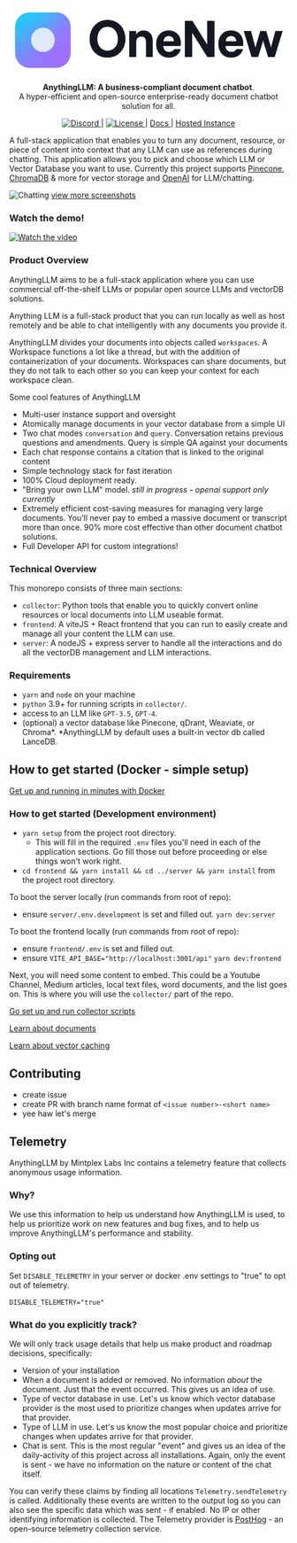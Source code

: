 <p align="center">
  <a href="https://useanything.com"><img src="https://github.com/Mintplex-Labs/anything-llm/blob/master/images/wordmark.png?raw=true" alt="AnythingLLM logo"></a>
</p>

<p align="center">
    <b>AnythingLLM: A business-compliant document chatbot</b>. <br />
    A hyper-efficient and open-source enterprise-ready document chatbot solution for all.
</p>

<p align="center">
  <a href="https://discord.gg/6UyHPeGZAC" target="_blank">
      <img src="https://dcbadge.vercel.app/api/server/6UyHPeGZAC?compact=true&style=flat" alt="Discord">
  </a> |
  <a href="https://github.com/Mintplex-Labs/anything-llm/blob/master/LICENSE" target="_blank">
      <img src="https://img.shields.io/static/v1?label=license&message=MIT&color=white" alt="License">
  </a> |
  <a href="https://docs.useanything.com" target="_blank">
    Docs
  </a> |
   <a href="https://my.mintplexlabs.com/aio-checkout?product=anythingllm" target="_blank">
    Hosted Instance
  </a>
</p>

A full-stack application that enables you to turn any document, resource, or piece of content into context that any LLM can use as references during chatting. This application allows you to pick and choose which LLM or Vector Database you want to use. Currently this project supports [Pinecone](https://pinecone.io), [ChromaDB](https://trychroma.com) & more for vector storage and [OpenAI](https://openai.com) for LLM/chatting.


![Chatting](/images/screenshots/chat.png)
[view more screenshots](/images/screenshots/SCREENSHOTS.md)

### Watch the demo!

[![Watch the video](/images/youtube.png)](https://youtu.be/0vZ69AIP_hM)


### Product Overview
AnythingLLM aims to be a full-stack application where you can use commercial off-the-shelf LLMs or popular open source LLMs and vectorDB solutions.

Anything LLM is a full-stack product that you can run locally as well as host remotely and be able to chat intelligently with any documents you provide it.

AnythingLLM divides your documents into objects called `workspaces`. A Workspace functions a lot like a thread, but with the addition of containerization of your documents. Workspaces can share documents, but they do not talk to each other so you can keep your context for each workspace clean.

Some cool features of AnythingLLM
- Multi-user instance support and oversight
- Atomically manage documents in your vector database from a simple UI
- Two chat modes `conversation` and `query`. Conversation retains previous questions and amendments. Query is simple QA against your documents
- Each chat response contains a citation that is linked to the original content
- Simple technology stack for fast iteration
- 100% Cloud deployment ready.
- "Bring your own LLM" model. _still in progress - openai support only currently_
- Extremely efficient cost-saving measures for managing very large documents. You'll never pay to embed a massive document or transcript more than once. 90% more cost effective than other document chatbot solutions.
- Full Developer API for custom integrations!

### Technical Overview
This monorepo consists of three main sections:
- `collector`: Python tools that enable you to quickly convert online resources or local documents into LLM useable format.
- `frontend`: A viteJS + React frontend that you can run to easily create and manage all your content the LLM can use.
- `server`: A nodeJS + express server to handle all the interactions and do all the vectorDB management and LLM interactions.

### Requirements
- `yarn` and `node` on your machine
- `python` 3.9+ for running scripts in `collector/`.
- access to an LLM like `GPT-3.5`, `GPT-4`.
- (optional) a vector database like Pinecone, qDrant, Weaviate, or Chroma*.
*AnythingLLM by default uses a built-in vector db called LanceDB.

## How to get started (Docker - simple setup)
[Get up and running in minutes with Docker](./docker/HOW_TO_USE_DOCKER.md)


### How to get started (Development environment)
- `yarn setup` from the project root directory.
  - This will fill in the required `.env` files you'll need in each of the application sections. Go fill those out before proceeding or else things won't work right.
- `cd frontend && yarn install && cd ../server && yarn install` from the project root directory.

To boot the server locally (run commands from root of repo):
- ensure `server/.env.development` is set and filled out.
`yarn dev:server`
 
To boot the frontend locally (run commands from root of repo):
- ensure `frontend/.env` is set and filled out.
- ensure `VITE_API_BASE="http://localhost:3001/api"`
`yarn dev:frontend`

Next, you will need some content to embed. This could be a Youtube Channel, Medium articles, local text files, word documents, and the list goes on. This is where you will use the `collector/` part of the repo.

[Go set up and run collector scripts](./collector/README.md)

[Learn about documents](./server/storage/documents/DOCUMENTS.md)

[Learn about vector caching](./server/storage/vector-cache/VECTOR_CACHE.md)

## Contributing
- create issue
- create PR with branch name format of `<issue number>-<short name>`
- yee haw let's merge

## Telemetry
AnythingLLM by Mintplex Labs Inc contains a telemetry feature that collects anonymous usage information.

### Why?
We use this information to help us understand how AnythingLLM is used, to help us prioritize work on new features and bug fixes, and to help us improve AnythingLLM's performance and stability.

### Opting out
Set `DISABLE_TELEMETRY` in your server or docker .env settings to "true" to opt out of telemetry.

```
DISABLE_TELEMETRY="true"
```

### What do you explicitly track?
We will only track usage details that help us make product and roadmap decisions, specifically:
- Version of your installation
- When a document is added or removed. No information _about_ the document. Just that the event occurred. This gives us an idea of use.
- Type of vector database in use. Let's us know which vector database provider is the most used to prioritize changes when updates arrive for that provider.
- Type of LLM in use. Let's us know the most popular choice and prioritize changes when updates arrive for that provider.
- Chat is sent. This is the most regular "event" and gives us an idea of the daily-activity of this project across all installations. Again, only the event is sent - we have no information on the nature or content of the chat itself.

You can verify these claims by finding all locations `Telemetry.sendTelemetry` is called. Additionally these events are written to the output log so you can also see the specific data which was sent - if enabled. No IP or other identifying information is collected. The Telemetry provider is [PostHog](https://posthog.com/) - an open-source telemetry collection service.
